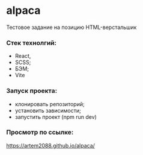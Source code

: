 # alpaca
Тестовое задание на позицию HTML-верстальшик

### Стек технолгий:

- React,
- SCSS;
- БЭМ;
- Vite

### Запуск проекта:

- клонировать репозиторий;
- установить зависимости;
- запустить проект (npm run dev)

### Просмотр по ссылке:
https://artem2088.github.io/alpaca/
